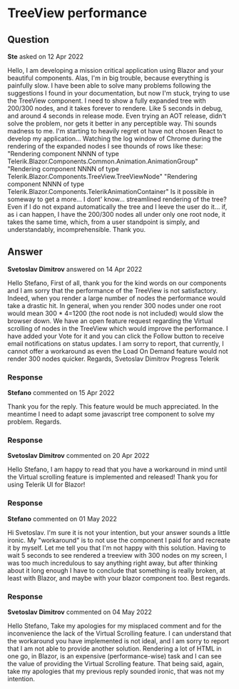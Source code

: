 # TreeView performance

## Question

**Ste** asked on 12 Apr 2022

Hello, I am developing a mission critical application using Blazor and your beautiful components. Alas, I'm in big trouble, because everything is painfully slow. I have been able to solve many problems following the suggestions I found in your documentation, but now I'm stuck, trying to use the TreeView component. I need to show a fully expanded tree with 200/300 nodes, and it takes forever to rendere. Like 5 seconds in debug, and around 4 seconds in release mode. Even trying an AOT release, didn't solve the problem, nor gets it better in any perceptible way. Thi sounds madness to me. I'm starting to heavily regret ot have not chosen React to develop my application... Watching the log window of Chrome during the rendering of the expanded nodes I see thounds of rows like these: "Rendering component NNNN of type Telerik.Blazor.Components.Common.Animation.AnimationGroup" "Rendering component NNNN of type Telerik.Blazor.Components.TreeView.TreeViewNode" "Rendering component NNNN of type Telerik.Blazor.Components.TelerikAnimationContainer" Is it possible in someway to get a more... I dont' know... streamlined rendering of the tree? Even if I do not expand automatically the tree and I leeve the user do it... if, as i can happen, I have the 200/300 nodes all under only one root node, it takes the same time, which, from a user standpoint is simply, and understandably, incomprehensible. Thank you.

## Answer

**Svetoslav Dimitrov** answered on 14 Apr 2022

Hello Stefano, First of all, thank you for the kind words on our components and I am sorry that the performance of the TreeView is not satisfactory. Indeed, when you render a large number of nodes the performance would take a drastic hit. In general, when you render 300 nodes under one root would mean 300 * 4=1200 (the root node is not included) would slow the browser down. We have an open feature request regarding the Virtual scrolling of nodes in the TreeView which would improve the performance. I have added your Vote for it and you can click the Follow button to receive email notifications on status updates. I am sorry to report, that currently, I cannot offer a workaround as even the Load On Demand feature would not render 300 nodes quicker. Regards, Svetoslav Dimitrov Progress Telerik

### Response

**Stefano** commented on 15 Apr 2022

Thank you for the reply. This feature would be much appreciated. In the meantime I need to adapt some javascript tree component to solve my problem. Regards.

### Response

**Svetoslav Dimitrov** commented on 20 Apr 2022

Hello Stefano, I am happy to read that you have a workaround in mind until the Virtual scrolling feature is implemented and released! Thank you for using Telerik UI for Blazor!

### Response

**Stefano** commented on 01 May 2022

Hi Svetoslav. I'm sure it is not your intention, but your answer sounds a little ironic. My "workaround" is to not use the component I paid for and recreate it by myself. Let me tell you that I'm not happy with this solution. Having to wait 5 seconds to see rendered a treeview with 300 nodes on my screen, I was too much incredulous to say anything right away, but after thinking about it long enough I have to conclude that something is really broken, at least with Blazor, and maybe with your blazor component too. Best regards.

### Response

**Svetoslav Dimitrov** commented on 04 May 2022

Hello Stefano, Take my apologies for my misplaced comment and for the inconvenience the lack of the Virtual Scrolling feature. I can understand that the workaround you have implemented is not ideal, and I am sorry to report that I am not able to provide another solution. Rendering a lot of HTML in one go, in Blazor, is an expensive (performance-wise) task and I can see the value of providing the Virtual Scrolling feature. That being said, again, take my apologies that my previous reply sounded ironic, that was not my intention.
